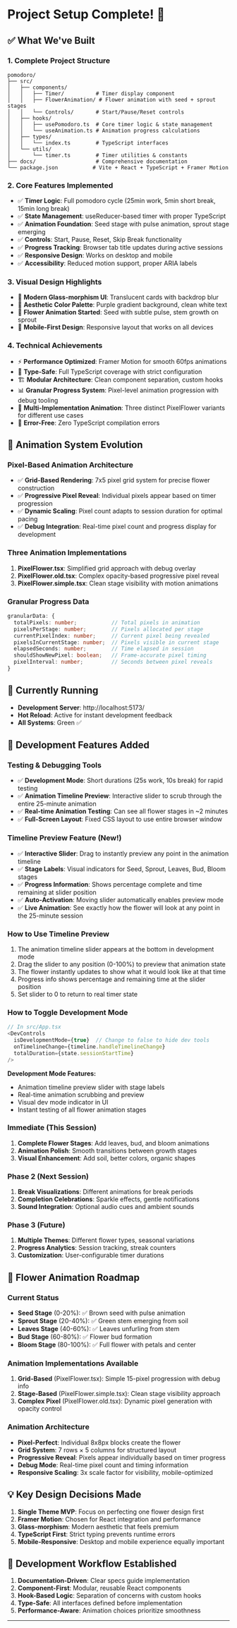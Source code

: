 # Project Setup Complete! 🎉

## ✅ What We've Built

### 1. **Complete Project Structure**
```
pomodoro/
├── src/
│   ├── components/
│   │   ├── Timer/          # Timer display component
│   │   ├── FlowerAnimation/ # Flower animation with seed + sprout stages  
│   │   └── Controls/       # Start/Pause/Reset controls
│   ├── hooks/
│   │   ├── usePomodoro.ts  # Core timer logic & state management
│   │   └── useAnimation.ts # Animation progress calculations
│   ├── types/
│   │   └── index.ts        # TypeScript interfaces
│   └── utils/
│       └── timer.ts        # Timer utilities & constants
├── docs/                   # Comprehensive documentation
└── package.json           # Vite + React + TypeScript + Framer Motion
```

### 2. **Core Features Implemented**
- ✅ **Timer Logic**: Full pomodoro cycle (25min work, 5min short break, 15min long break)
- ✅ **State Management**: useReducer-based timer with proper TypeScript
- ✅ **Animation Foundation**: Seed stage with pulse animation, sprout stage emerging
- ✅ **Controls**: Start, Pause, Reset, Skip Break functionality
- ✅ **Progress Tracking**: Browser tab title updates during active sessions
- ✅ **Responsive Design**: Works on desktop and mobile
- ✅ **Accessibility**: Reduced motion support, proper ARIA labels

### 3. **Visual Design Highlights**
- 🎨 **Modern Glass-morphism UI**: Translucent cards with backdrop blur
- 🌸 **Aesthetic Color Palette**: Purple gradient background, clean white text
- 🌱 **Flower Animation Started**: Seed with subtle pulse, stem growth on sprout
- 📱 **Mobile-First Design**: Responsive layout that works on all devices

### 4. **Technical Achievements**
- ⚡ **Performance Optimized**: Framer Motion for smooth 60fps animations
- 🔧 **Type-Safe**: Full TypeScript coverage with strict configuration
- 🏗️ **Modular Architecture**: Clean component separation, custom hooks
- 📊 **Granular Progress System**: Pixel-level animation progression with debug tooling
- 🎨 **Multi-Implementation Animation**: Three distinct PixelFlower variants for different use cases
- 🚫 **Error-Free**: Zero TypeScript compilation errors

## 🎨 Animation System Evolution

### Pixel-Based Animation Architecture
- ✅ **Grid-Based Rendering**: 7x5 pixel grid system for precise flower construction
- ✅ **Progressive Pixel Reveal**: Individual pixels appear based on timer progression
- ✅ **Dynamic Scaling**: Pixel count adapts to session duration for optimal pacing
- ✅ **Debug Integration**: Real-time pixel count and progress display for development

### Three Animation Implementations
1. **PixelFlower.tsx**: Simplified grid approach with debug overlay
2. **PixelFlower.old.tsx**: Complex opacity-based progressive pixel reveal
3. **PixelFlower.simple.tsx**: Clean stage visibility with motion animations

### Granular Progress Data
```typescript
granularData: {
  totalPixels: number;           // Total pixels in animation
  pixelsPerStage: number;        // Pixels allocated per stage
  currentPixelIndex: number;     // Current pixel being revealed
  pixelsInCurrentStage: number;  // Pixels visible in current stage
  elapsedSeconds: number;        // Time elapsed in session
  shouldShowNewPixel: boolean;   // Frame-accurate pixel timing
  pixelInterval: number;         // Seconds between pixel reveals
}
```

## 🚀 Currently Running
- **Development Server**: http://localhost:5173/
- **Hot Reload**: Active for instant development feedback
- **All Systems**: Green ✅

## 🔧 Development Features Added

### Testing & Debugging Tools
- ✅ **Development Mode**: Short durations (25s work, 10s break) for rapid testing
- ✅ **Animation Timeline Preview**: Interactive slider to scrub through the entire 25-minute animation
- ✅ **Real-time Animation Testing**: Can see all flower stages in ~2 minutes
- ✅ **Full-Screen Layout**: Fixed CSS layout to use entire browser window

### Timeline Preview Feature (New!)
- ✅ **Interactive Slider**: Drag to instantly preview any point in the animation timeline
- ✅ **Stage Labels**: Visual indicators for Seed, Sprout, Leaves, Bud, Bloom stages
- ✅ **Progress Information**: Shows percentage complete and time remaining at slider position
- ✅ **Auto-Activation**: Moving slider automatically enables preview mode
- ✅ **Live Animation**: See exactly how the flower will look at any point in the 25-minute session

### How to Use Timeline Preview
1. The animation timeline slider appears at the bottom in development mode
2. Drag the slider to any position (0-100%) to preview that animation state
3. The flower instantly updates to show what it would look like at that time
4. Progress info shows percentage and remaining time at the slider position
5. Set slider to 0 to return to real timer state

### How to Toggle Development Mode
```typescript
// In src/App.tsx
<DevControls 
  isDevelopmentMode={true}  // Change to false to hide dev tools
  onTimelineChange={timeline.handleTimelineChange}
  totalDuration={state.sessionStartTime}
/>
```

**Development Mode Features:**
- Animation timeline preview slider with stage labels
- Real-time animation scrubbing and preview
- Visual dev mode indicator in UI
- Instant testing of all flower animation stages

### Immediate (This Session)
1. **Complete Flower Stages**: Add leaves, bud, and bloom animations
2. **Animation Polish**: Smooth transitions between growth stages
3. **Visual Enhancement**: Add soil, better colors, organic shapes

### Phase 2 (Next Session)
1. **Break Visualizations**: Different animations for break periods
2. **Completion Celebrations**: Sparkle effects, gentle notifications
3. **Sound Integration**: Optional audio cues and ambient sounds

### Phase 3 (Future)
1. **Multiple Themes**: Different flower types, seasonal variations
2. **Progress Analytics**: Session tracking, streak counters
3. **Customization**: User-configurable timer durations

## 🎨 Flower Animation Roadmap

### Current Status
- **Seed Stage** (0-20%): ✅ Brown seed with pulse animation
- **Sprout Stage** (20-40%): ✅ Green stem emerging from soil
- **Leaves Stage** (40-60%): ✅ Leaves unfurling from stem
- **Bud Stage** (60-80%): ✅ Flower bud formation
- **Bloom Stage** (80-100%): ✅ Full flower with petals and center

### Animation Implementations Available
1. **Grid-Based** (PixelFlower.tsx): Simple 15-pixel progression with debug info
2. **Stage-Based** (PixelFlower.simple.tsx): Clean stage visibility approach
3. **Complex Pixel** (PixelFlower.old.tsx): Dynamic pixel generation with opacity control

### Animation Architecture
- **Pixel-Perfect**: Individual 8x8px blocks create the flower
- **Grid System**: 7 rows × 5 columns for structured layout
- **Progressive Reveal**: Pixels appear individually based on timer progress
- **Debug Mode**: Real-time pixel count and timing information
- **Responsive Scaling**: 3x scale factor for visibility, mobile-optimized

## 💡 Key Design Decisions Made

1. **Single Theme MVP**: Focus on perfecting one flower design first
2. **Framer Motion**: Chosen for React integration and performance
3. **Glass-morphism**: Modern aesthetic that feels premium
4. **TypeScript First**: Strict typing prevents runtime errors
5. **Mobile-Responsive**: Desktop and mobile experience equally important

## 🔧 Development Workflow Established

1. **Documentation-Driven**: Clear specs guide implementation
2. **Component-First**: Modular, reusable React components
3. **Hook-Based Logic**: Separation of concerns with custom hooks
4. **Type-Safe**: All interfaces defined before implementation
5. **Performance-Aware**: Animation choices prioritize smoothness

---

